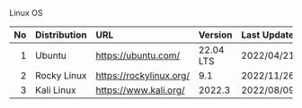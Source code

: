 Linux OS

|No | Distribution | URL | Version | Last Update | 
|--:|:--|:--|:--|:--|
|  1| Ubuntu | https://ubuntu.com/ | 22.04 LTS | 2022/04/21 |
|  2| Rocky Linux | https://rockylinux.org/ | 9.1 | 2022/11/26 |
|  3| Kali Linux | https://www.kali.org/ | 2022.3 | 2022/08/09 |
